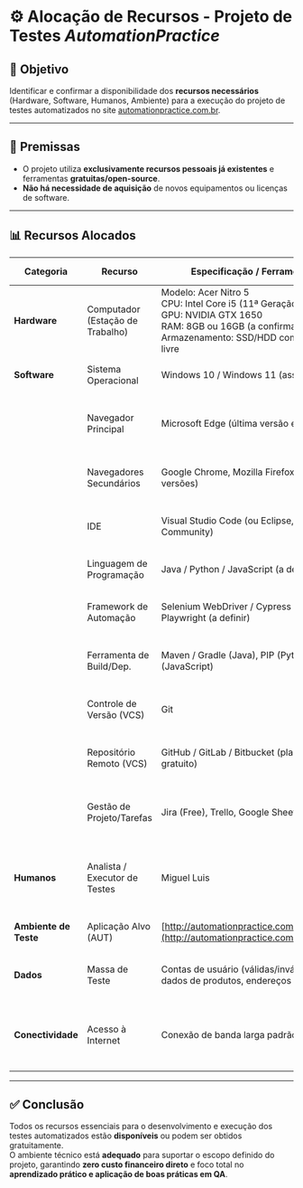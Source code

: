 # ⚙️ Alocação de Recursos - Projeto de Testes *AutomationPractice*

## 🎯 Objetivo

Identificar e confirmar a disponibilidade dos **recursos necessários** (Hardware, Software, Humanos, Ambiente) para a execução do projeto de testes automatizados no site [automationpractice.com.br](http://automationpractice.com/index.php).

---

## 📌 Premissas

- O projeto utiliza **exclusivamente recursos pessoais já existentes** e ferramentas **gratuitas/open-source**.
- **Não há necessidade de aquisição** de novos equipamentos ou licenças de software.

---

## 📊 Recursos Alocados

| Categoria              | Recurso                       | Especificação / Ferramenta                                                                                                                                                        | Status / Disponibilidade       | Observações                                                                                     |
|------------------------|-------------------------------|-------------------------------------------------------------------------------------------------------------------------------------------------------------------------------------|-------------------------------|--------------------------------------------------------------------------------------------------|
| **Hardware**           | Computador (Estação de Trabalho) | Modelo: Acer Nitro 5  <br> CPU: Intel Core i5 (11ª Geração)  <br> GPU: NVIDIA GTX 1650  <br> RAM: 8GB ou 16GB (a confirmar)  <br> Armazenamento: SSD/HDD com espaço livre           | ✅ Disponível (Pessoal)        | Equipamento principal para desenvolvimento, execução e análise dos testes.                      |
| **Software**           | Sistema Operacional            | Windows 10 / Windows 11 (assumido)                                                                                                                                                  | ✅ Disponível                  | Sistema base da estação de trabalho.                                                            |
|                        | Navegador Principal            | Microsoft Edge (última versão estável)                                                                                                                                              | ✅ Disponível / Atualizado     | Navegador primário para execução e debugging dos testes.                                        |
|                        | Navegadores Secundários        | Google Chrome, Mozilla Firefox (últimas versões)                                                                                                                                    | 📦 A instalar / Gratuito       | Usados para testes de compatibilidade (cross-browser).                                          |
|                        | IDE                            | Visual Studio Code (ou Eclipse, IntelliJ Community)                                                                                                                                 | ✅ Disponível / Gratuito       | Para escrita e manutenção dos scripts de automação.                                             |
|                        | Linguagem de Programação       | Java / Python / JavaScript (a definir)                                                                                                                                              | 📦 A instalar / Gratuito       | Base para os scripts de automação.                                                              |
|                        | Framework de Automação         | Selenium WebDriver / Cypress / Playwright (a definir)                                                                                                                               | 📦 A instalar / Gratuito       | Ferramenta principal para interação com o navegador.                                            |
|                        | Ferramenta de Build/Dep.       | Maven / Gradle (Java), PIP (Python), NPM (JavaScript)                                                                                                                               | 📦 A instalar / Gratuito       | Gerenciamento de dependências e execução dos testes.                                            |
|                        | Controle de Versão (VCS)       | Git                                                                                                                                                                                 | ✅ Disponível / A instalar     | Para versionamento do código de testes.                                                         |
|                        | Repositório Remoto (VCS)       | GitHub / GitLab / Bitbucket (plano gratuito)                                                                                                                                        | 📄 A criar / Gratuito          | Para backup e colaboração (mesmo que individual).                                               |
|                        | Gestão de Projeto/Tarefas      | Jira (Free), Trello, Google Sheets                                                                                                                                                | 🛠️ A configurar / Gratuito     | Para organizar User Stories, Casos de Teste, monitorar progresso.                              |
| **Humanos**            | Analista / Executor de Testes  | Miguel Luis                                                                                                                                                                            | ✅ Alocado (Projeto Pessoal)   | Responsável por planejar, desenvolver, executar e analisar os testes.                          |
| **Ambiente de Teste**  | Aplicação Alvo (AUT)           | [http://automationpractice.com/index.php](http://automationpractice.com/index.php)                                                                                                  | ✅ Disponível (Público)        | Ambiente onde os testes serão executados.                                                       |
| **Dados**              | Massa de Teste                 | Contas de usuário (válidas/inválidas), dados de produtos, endereços fictícios                                                                                                       | 🔧 A criar / A obter           | Utilizados nos cenários de teste (login, cadastro, checkout, etc.).                            |
| **Conectividade**      | Acesso à Internet              | Conexão de banda larga padrão                                                                                                                                                       | ✅ Disponível                  | Necessária para executar os testes, baixar dependências e usar serviços online.                 |

---

## ✅ Conclusão

Todos os recursos essenciais para o desenvolvimento e execução dos testes automatizados estão **disponíveis** ou podem ser obtidos gratuitamente.  
O ambiente técnico está **adequado** para suportar o escopo definido do projeto, garantindo **zero custo financeiro direto** e foco total no **aprendizado prático e aplicação de boas práticas em QA**.
